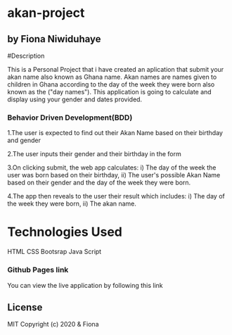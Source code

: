 # akan-project
## by Fiona Niwiduhaye

#Description 

This is a Personal Project that i have created an aplication that submit your akan name also known as Ghana name. 
Akan names are names given to children in Ghana according to the day of the week they were born also known as the ("day names").
This application is going to calculate and display using your gender and dates provided.

### Behavior Driven Development(BDD)

1.The user is expected to find out their Akan Name based on their birthday and gender

2.The user inputs their gender and their birthday in the form

3.On clicking submit, the web app calculates:
i) The day of the week the user was born based on their birthday,
ii) The user's possible Akan Name based on their gender and the day of the week they were born.

4.The app then reveals to the user their result which includes:
i) The day of the week they were born,
ii) The akan name.


# Technologies Used

HTML
CSS
Bootsrap
Java Script

### Github Pages link

You can view the live application by following this link
## License

MIT Copyright (c) 2020 & Fiona
